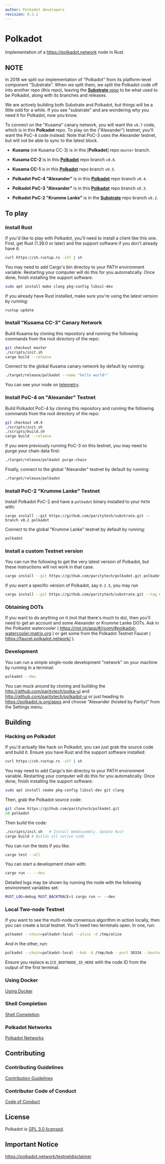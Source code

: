 ```yaml
---
author: Polkadot developers
revision: 0.3.1
---
```


# Polkadot

Implementation of a https://polkadot.network node in Rust.

## NOTE

In 2018 we split our implementation of "Polkadot" from its platform-level component "Substrate". When we split them, we split the Polkadot code off into another repo (this repo), leaving the [**Substrate** repo][substrate-repo] to be what used to be Polkadot, along with its branches and releases.

We are actively building both Substrate and Polkadot, but things will be a little odd for a while.  If you see "substrate" and are wondering why you need it for Polkadot, now you know.

To connect on the "Kusama" canary network, you will want the `v0.7` code, which is in this **Polkadot** repo. To play on the ("Alexander") testnet, you'll want the PoC-4 code instead.  Note that PoC-3 uses the Alexander testnet, but will not be able to sync to the latest block.

* **Kusama** (né Kusama CC-3) is in this [**Polkadot**] repo `master` branch.

* **Kusama CC-2** is in this [**Polkadot**][polkadot-v0.6] repo branch `v0.6`.

* **Kusama CC-1** is in this [**Polkadot**][polkadot-v0.5] repo branch `v0.5`.

* **Polkadot PoC-4 "Alexander"** is in this [**Polkadot**][polkadot-v0.4] repo branch `v0.4`.

* **Polkadot PoC-3 "Alexander"** is in this [**Polkadot**][polkadot-v0.3] repo branch `v0.3`.

* **Polkadot PoC-2 "Krumme Lanke"** is in the [**Substrate**][substrate-v0.2] repo branch `v0.2`.

[substrate-repo]: https://github.com/paritytech/substrate
[polkadot-v0.6]: https://github.com/paritytech/polkadot/tree/v0.6
[polkadot-v0.5]: https://github.com/paritytech/polkadot/tree/v0.5
[polkadot-v0.4]: https://github.com/paritytech/polkadot/tree/v0.4
[polkadot-v0.3]: https://github.com/paritytech/polkadot/tree/v0.3
[substrate-v0.2]: https://github.com/paritytech/substrate/tree/v0.2

## To play

### Install Rust
If you'd like to play with Polkadot, you'll need to install a client like this
one. First, get Rust (1.39.0 or later) and the support software if you don't already have it:


```bash
curl https://sh.rustup.rs -sSf | sh
```

You may need to add Cargo's bin directoy to your PATH environment variable. Restarting your computer will do this for you automatically. Once done, finish installing the support software:

```bash
sudo apt install make clang pkg-config libssl-dev
```

If you already have Rust installed, make sure you're using the latest version by running:


```bash
rustup update
```

### Install "Kusama CC-3" Canary Network

Build Kusama by cloning this repository and running the following commands from the root directory of the repo:

```bash
git checkout master
./scripts/init.sh
cargo build --release
```

Connect to the global Kusama canary network by default by running:

```bash
./target/release/polkadot --name "hello world!"
```

You can see your node on [telemetry].

[telemetry]: https://telemetry.polkadot.io/#list/Kusama%20CC3

### Install PoC-4 on "Alexander" Testnet

Build Polkadot PoC-4 by cloning this repository and running the following commands from the root directory of the repo:

```bash
git checkout v0.4
./scripts/init.sh
./scripts/build.sh
cargo build --release
```

If you were previously running PoC-3 on this testnet, you may need to purge your chain data first:

```bash
./target/release/polkadot purge-chain
```

Finally, connect to the global "Alexander" testnet by default by running:

```bash
./target/release/polkadot
```

### Install PoC-2 "Krumme Lanke" Testnet

Install Polkadot PoC-2 and have a `polkadot` binary installed to your `PATH` with:

```
cargo install --git https://github.com/paritytech/substrate.git --branch v0.2 polkadot
```

Connect to the global "Krumme Lanke" testnet by default by running:

```bash
polkadot
```

### Install a custom Testnet version

You can run the following to get the very latest version of Polkadot, but these instructions will not work in that case.

```bash
cargo install --git https://github.com/paritytech/polkadot.git polkadot
```

If you want a specific version of Polkadot, say `0.2.5`, you may run

```bash
cargo install --git https://github.com/paritytech/substrate.git --tag v0.2.5 polkadot
```

### Obtaining DOTs

If you want to do anything on it (not that there's much to do), then you'll need to get an account and some Alexander or Krumme Lanke DOTs. Ask in the Polkadot watercooler ( https://riot.im/app/#/room/#polkadot-watercooler:matrix.org ) or get some from the Polkadot Testnet Faucet ( https://faucet.polkadot.network/ ).

### Development

You can run a simple single-node development "network" on your machine by
running in a terminal:

```bash
polkadot --dev
```

You can muck around by cloning and building the http://github.com/paritytech/polka-ui and http://github.com/paritytech/polkadot-ui or just heading to https://polkadot.js.org/apps and choose "Alexander (hosted by Parity)" from the Settings menu.


## Building

### Hacking on Polkadot

If you'd actually like hack on Polkadot, you can just grab the source code and build it. Ensure you have Rust and the support software installed:

```bash
curl https://sh.rustup.rs -sSf | sh
```

You may need to add Cargo's bin directoy to your PATH environment variable. Restarting your computer will do this for you automatically. Once done, finish installing the support software:

```bash
sudo apt install cmake pkg-config libssl-dev git clang
```

Then, grab the Polkadot source code:

```bash
git clone https://github.com/paritytech/polkadot.git
cd polkadot
```

Then build the code:

```bash
./scripts/init.sh   # Install WebAssembly. Update Rust
cargo build # Builds all native code
```

You can run the tests if you like:

```bash
cargo test --all
```

You can start a development chain with:

```bash
cargo run -- --dev
```

Detailed logs may be shown by running the node with the following environment variables set:

```bash
RUST_LOG=debug RUST_BACKTRACE=1 cargo run —- --dev
```

### Local Two-node Testnet

If you want to see the multi-node consensus algorithm in action locally, then you can create a local testnet. You'll need two terminals open. In one, run:

```bash
polkadot --chain=polkadot-local --alice -d /tmp/alice
```

And in the other, run:

```bash
polkadot --chain=polkadot-local --bob -d /tmp/bob --port 30334 --bootnodes '/ip4/127.0.0.1/tcp/30333/p2p/ALICE_BOOTNODE_ID_HERE'
```

Ensure you replace `ALICE_BOOTNODE_ID_HERE` with the node ID from the output of the first terminal.

### Using Docker
[Using Docker](doc/docker.md)

### Shell Completion
[Shell Completion](doc/shell-completion.md)

### Polkadot Networks
[Polkadot Networks](doc/networks/networks.md)

## Contributing

### Contributing Guidelines

[Contribution Guidelines](CONTRIBUTING.md)

### Contributor Code of Conduct

[Code of Conduct](CODE_OF_CONDUCT.md)

## License

Polkadot is [GPL 3.0 licensed](LICENSE).

## Important Notice

https://polkadot.network/testnetdisclaimer
